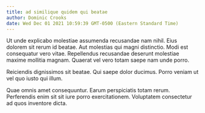 ```yaml
---
title: ad similique quidem qui beatae
author: Dominic Crooks
date: Wed Dec 01 2021 10:59:39 GMT-0500 (Eastern Standard Time)
---
```

Ut unde explicabo molestiae assumenda recusandae nam nihil. Eius dolorem sit rerum id beatae. Aut molestias qui magni distinctio. Modi est consequatur vero vitae. Repellendus recusandae deserunt molestiae maxime mollitia magnam. Quaerat vel vero totam saepe nam unde porro.

 Reiciendis dignissimos sit beatae. Qui saepe dolor ducimus. Porro veniam ut vel quo iusto qui illum.

 Quae omnis amet consequuntur. Earum perspiciatis totam rerum. Perferendis enim sit sit iure porro exercitationem. Voluptatem consectetur ad quos inventore dicta.